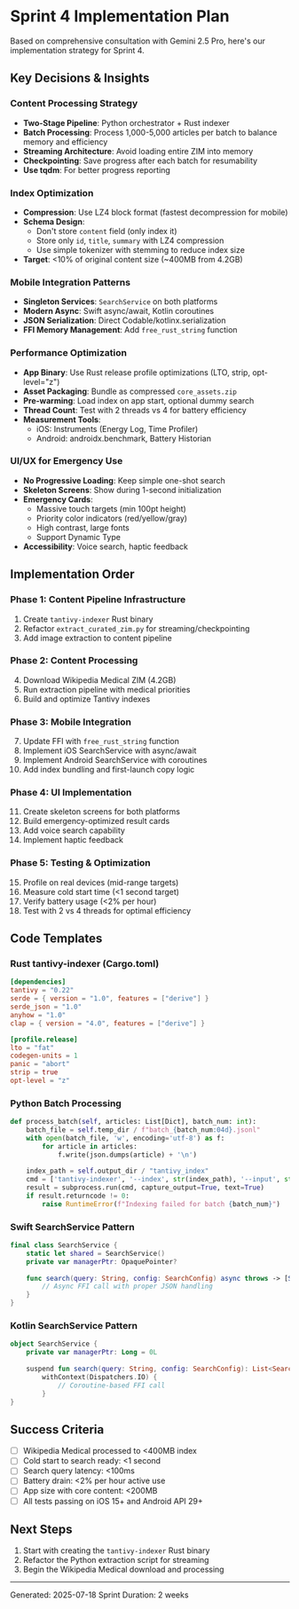 # Sprint 4 Implementation Plan

Based on comprehensive consultation with Gemini 2.5 Pro, here's our implementation strategy for Sprint 4.

## Key Decisions & Insights

### Content Processing Strategy
- **Two-Stage Pipeline**: Python orchestrator + Rust indexer
- **Batch Processing**: Process 1,000-5,000 articles per batch to balance memory and efficiency
- **Streaming Architecture**: Avoid loading entire ZIM into memory
- **Checkpointing**: Save progress after each batch for resumability
- **Use tqdm**: For better progress reporting

### Index Optimization
- **Compression**: Use LZ4 block format (fastest decompression for mobile)
- **Schema Design**: 
  - Don't store `content` field (only index it)
  - Store only `id`, `title`, `summary` with LZ4 compression
  - Use simple tokenizer with stemming to reduce index size
- **Target**: <10% of original content size (~400MB from 4.2GB)

### Mobile Integration Patterns
- **Singleton Services**: `SearchService` on both platforms
- **Modern Async**: Swift async/await, Kotlin coroutines
- **JSON Serialization**: Direct Codable/kotlinx.serialization
- **FFI Memory Management**: Add `free_rust_string` function

### Performance Optimization
- **App Binary**: Use Rust release profile optimizations (LTO, strip, opt-level="z")
- **Asset Packaging**: Bundle as compressed `core_assets.zip`
- **Pre-warming**: Load index on app start, optional dummy search
- **Thread Count**: Test with 2 threads vs 4 for battery efficiency
- **Measurement Tools**: 
  - iOS: Instruments (Energy Log, Time Profiler)
  - Android: androidx.benchmark, Battery Historian

### UI/UX for Emergency Use
- **No Progressive Loading**: Keep simple one-shot search
- **Skeleton Screens**: Show during 1-second initialization
- **Emergency Cards**: 
  - Massive touch targets (min 100pt height)
  - Priority color indicators (red/yellow/gray)
  - High contrast, large fonts
  - Support Dynamic Type
- **Accessibility**: Voice search, haptic feedback

## Implementation Order

### Phase 1: Content Pipeline Infrastructure
1. Create `tantivy-indexer` Rust binary
2. Refactor `extract_curated_zim.py` for streaming/checkpointing
3. Add image extraction to content pipeline

### Phase 2: Content Processing
4. Download Wikipedia Medical ZIM (4.2GB)
5. Run extraction pipeline with medical priorities
6. Build and optimize Tantivy indexes

### Phase 3: Mobile Integration
7. Update FFI with `free_rust_string` function
8. Implement iOS SearchService with async/await
9. Implement Android SearchService with coroutines
10. Add index bundling and first-launch copy logic

### Phase 4: UI Implementation
11. Create skeleton screens for both platforms
12. Build emergency-optimized result cards
13. Add voice search capability
14. Implement haptic feedback

### Phase 5: Testing & Optimization
15. Profile on real devices (mid-range targets)
16. Measure cold start time (<1 second target)
17. Verify battery usage (<2% per hour)
18. Test with 2 vs 4 threads for optimal efficiency

## Code Templates

### Rust tantivy-indexer (Cargo.toml)
```toml
[dependencies]
tantivy = "0.22"
serde = { version = "1.0", features = ["derive"] }
serde_json = "1.0"
anyhow = "1.0"
clap = { version = "4.0", features = ["derive"] }

[profile.release]
lto = "fat"
codegen-units = 1
panic = "abort"
strip = true
opt-level = "z"
```

### Python Batch Processing
```python
def process_batch(self, articles: List[Dict], batch_num: int):
    batch_file = self.temp_dir / f"batch_{batch_num:04d}.jsonl"
    with open(batch_file, 'w', encoding='utf-8') as f:
        for article in articles:
            f.write(json.dumps(article) + '\n')
    
    index_path = self.output_dir / "tantivy_index"
    cmd = ['tantivy-indexer', '--index', str(index_path), '--input', str(batch_file)]
    result = subprocess.run(cmd, capture_output=True, text=True)
    if result.returncode != 0:
        raise RuntimeError(f"Indexing failed for batch {batch_num}")
```

### Swift SearchService Pattern
```swift
final class SearchService {
    static let shared = SearchService()
    private var managerPtr: OpaquePointer?
    
    func search(query: String, config: SearchConfig) async throws -> [SearchResult] {
        // Async FFI call with proper JSON handling
    }
}
```

### Kotlin SearchService Pattern
```kotlin
object SearchService {
    private var managerPtr: Long = 0L
    
    suspend fun search(query: String, config: SearchConfig): List<SearchResult> = 
        withContext(Dispatchers.IO) {
            // Coroutine-based FFI call
        }
}
```

## Success Criteria
- [ ] Wikipedia Medical processed to <400MB index
- [ ] Cold start to search ready: <1 second
- [ ] Search query latency: <100ms
- [ ] Battery drain: <2% per hour active use
- [ ] App size with core content: <200MB
- [ ] All tests passing on iOS 15+ and Android API 29+

## Next Steps
1. Start with creating the `tantivy-indexer` Rust binary
2. Refactor the Python extraction script for streaming
3. Begin the Wikipedia Medical download and processing

---

Generated: 2025-07-18
Sprint Duration: 2 weeks